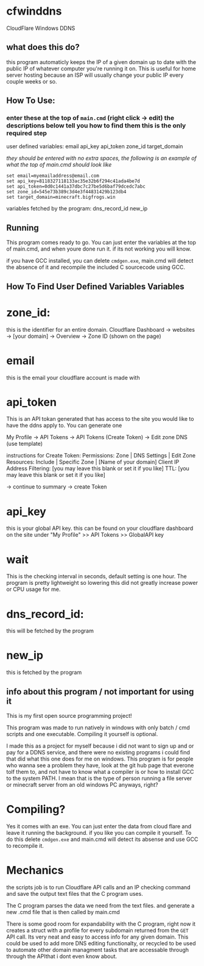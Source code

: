 # cfwinddns
CloudFlare Windows DDNS

## what does this do?
this program automaticly keeps the IP of a given domain up to date with the public IP of whatever computer you're running it on. This is useful for home server hosting because an ISP will usually change your public IP every couple weeks or so.

## How To Use:
### enter these at the top of `main.cmd` (right click -> edit) the descriptions below tell you how to find them this is the only required step

user defined variables:
email
api_key
api_token
zone_id
target_domain

*they should be entered with no extra spaces, the following is an example of what the top of main.cmd should look like*
```batch
set email=myemailaddress@email.com
set api_key=8118327118133ac35e32b6f294c41ada4be7d
set api_token=0d0c1441a37dbc7c27be5d6baf79dcedc7abc
set zone_id=545e73b389c3d4e3f44831429b123db4
set target_domain=minecraft.bigfrogs.win
```

variables fetched by the program:
dns_record_id
new_ip

## Running
This program comes ready to go. You can just enter the variables at the top of main.cmd, and when youre done run it. if its not working you will know.

if you have GCC installed, you can delete `cmdgen.exe`, main.cmd will detect the absence of it and recompile the included C sourcecode using GCC.


## How To Find User Defined Variables Variables

# zone_id:
this is the identifier for an entire domain. Cloudflare Dashboard -> websites -> [your domain] -> Overview -> Zone ID (shown on the page)

# email
this is the email your cloudflare account is made with


# api_token
This is an API tokan generated that has access to the site you would like to have the ddns apply to. You can generate one

My Profile -> API Tokens -> API Tokens (Create Token) -> Edit zone DNS (use template)

instructions for Create Token:
Permissions: Zone | DNS Settings | Edit
Zone Resources: Include | Specific Zone | [Name of your domain]
Client IP Address Filtering: [you may leave this blank or set it if you like]
TTL: [you may leave this blank or set it if you like]

-> continue to summary -> create Token


# api_key
this is your global API key. this can be found on your cloudflare dashboard on the site under "My Profile" >> API Tokens >> GlobalAPI key

# wait
This is the checking interval in seconds, default setting is one hour. The program is pretty lightweight so lowering this did not greatly increase power or CPU usage for me.


# dns_record_id:
this will be fetched by the program


# new_ip
this is fetched by the program



## info about this program / not important for using it

This is my first open source programming project!

This program was made to run natively in windows with only batch / cmd scripts and one executable. Compiling it yourself is optional.

I made this as a project for myself because i did not want to sign up and or pay for a DDNS service, and there were no existing programs i could find that did what this one does for me on windows. This program is for people who wanna see a problem they have, look at the git hub page that everone tolf them to, and not have to know what a compiler is or how to install GCC to the system PATH. I mean that is the type of person running a file server or minecraft server from an old windows PC anyways, right?


# Compiling?
Yes it comes with an exe. You can just enter the data from cloud flare and leave it running the background.
if you like you can compile it yourself. To do this delete `cmdgen.exe`
and main.cmd will detect its absense and use GCC to recompile it.

# Mechanics
the scripts job is to run Cloudflare API calls and an IP checking command
and save the output text files that the C program uses.

The C program parses the data we need from the text files.
and generate a new .cmd file that is then called by main.cmd

There is some good room for expandability with the C program, right now it creates a struct with a profile for every subdomain returned from the `GET` API call. Its very neat and easy to access info for any given domain. This could be used to add more DNS editing functionalty, or recycled to be used to automate other domain managment tasks that are accessable through through the APIthat i dont even know about.
